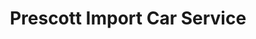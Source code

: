 ---
title: "Prescott Import Car Service"
url: /prescott/prescott-import-car-service/
shop: car repair
---